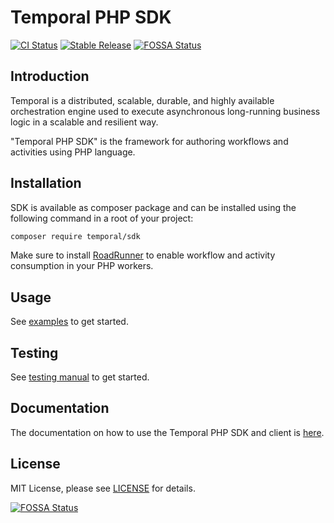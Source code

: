 # Temporal PHP SDK

[![CI Status](https://github.com/temporalio/php-sdk/workflows/Unit/badge.svg)](https://github.com/temporalio/php-sdk/actions)
[![Stable Release](https://poser.pugx.org/temporal/sdk/version)](https://packagist.org/packages/temporal/sdk)
[![FOSSA Status](https://app.fossa.com/api/projects/git%2Bgithub.com%2Ftemporalio%2Fsdk-php.svg?type=shield)](https://app.fossa.com/projects/git%2Bgithub.com%2Ftemporalio%2Fsdk-php?ref=badge_shield)

## Introduction

Temporal is a distributed, scalable, durable, and highly available orchestration
engine used to execute asynchronous long-running business logic in a scalable
and resilient way.

"Temporal PHP SDK" is the framework for authoring workflows and activities using
PHP language.

## Installation

SDK is available as composer package and can be installed using the
following command in a root of your project:

```bash
composer require temporal/sdk
```

Make sure to install [RoadRunner](https://github.com/spiral/roadrunner) to enable workflow and activity consumption in your PHP workers.

## Usage

See [examples](https://github.com/temporalio/samples-php) to get started.

## Testing

See [testing manual](testing/Readme.md) to get started.

## Documentation
The documentation on how to use the Temporal PHP SDK and client is [here](https://docs.temporal.io/).

## License
MIT License, please see [LICENSE](LICENSE.md) for details.


[![FOSSA Status](https://app.fossa.com/api/projects/git%2Bgithub.com%2Ftemporalio%2Fsdk-php.svg?type=large)](https://app.fossa.com/projects/git%2Bgithub.com%2Ftemporalio%2Fsdk-php?ref=badge_large)

